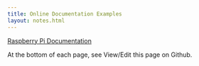 ```yaml
---
title: Online Documentation Examples
layout: notes.html
---
```


[Raspberry Pi Documentation](https://www.raspberrypi.org/documentation/)

At the bottom of each page, see View/Edit this page on Github.
